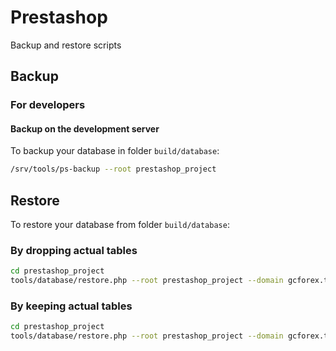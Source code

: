 # Prestashop

Backup and restore scripts

## Backup

### For developers

#### Backup on the development server

To backup your database in folder `build/database`:

```bash
/srv/tools/ps-backup --root prestashop_project
```

## Restore

To restore your database from folder `build/database`:

### By dropping actual tables

```bash
cd prestashop_project
tools/database/restore.php --root prestashop_project --domain gcforex.test.antidot.be
```

### By keeping actual tables

```bash
cd prestashop_project
tools/database/restore.php --root prestashop_project --domain gcforex.test.antidot.be --keep-db
```
